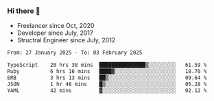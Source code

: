 ### Hi there 👋

- Freelancer since Oct, 2020
- Developer since July, 2017
- Structral Engineer since July, 2012

<!--START_SECTION:waka-->

```txt
From: 27 January 2025 - To: 03 February 2025

TypeScript    20 hrs 38 mins  ███████████████▒░░░░░░░░░   61.59 %
Ruby          6 hrs 16 mins   ████▓░░░░░░░░░░░░░░░░░░░░   18.70 %
ERB           3 hrs 13 mins   ██▒░░░░░░░░░░░░░░░░░░░░░░   09.64 %
JSON          1 hr 46 mins    █▒░░░░░░░░░░░░░░░░░░░░░░░   05.28 %
YAML          42 mins         ▓░░░░░░░░░░░░░░░░░░░░░░░░   02.12 %
```

<!--END_SECTION:waka-->
